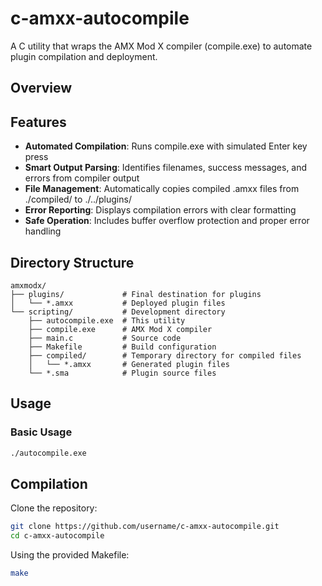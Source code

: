 # c-amxx-autocompile

A C utility that wraps the AMX Mod X compiler (compile.exe) to automate plugin compilation and deployment.

## Overview

## Features

- **Automated Compilation**: Runs compile.exe with simulated Enter key press
- **Smart Output Parsing**: Identifies filenames, success messages, and errors from compiler output
- **File Management**: Automatically copies compiled .amxx files from ./compiled/ to ./../plugins/
- **Error Reporting**: Displays compilation errors with clear formatting
- **Safe Operation**: Includes buffer overflow protection and proper error handling

## Directory Structure

```
amxmodx/
├── plugins/             # Final destination for plugins
│   └── *.amxx           # Deployed plugin files
└── scripting/           # Development directory
    ├── autocompile.exe  # This utility
    ├── compile.exe      # AMX Mod X compiler
    ├── main.c           # Source code
    ├── Makefile         # Build configuration
    ├── compiled/        # Temporary directory for compiled files
    │   └── *.amxx       # Generated plugin files
    └── *.sma            # Plugin source files
```

## Usage

### Basic Usage

```bash
./autocompile.exe
```

## Compilation

Clone the repository:
```bash
git clone https://github.com/username/c-amxx-autocompile.git
cd c-amxx-autocompile
```

Using the provided Makefile:
```bash
make
```
